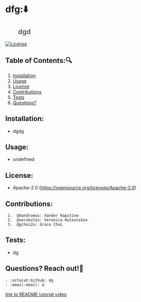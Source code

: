 # dfg::arrow_down: 
 
  
  > ## dgd
   [![License](https://img.shields.io/badge/License-Apache_2.0-blue.svg)](https://opensource.org/licenses/Apache-2.0)
  

   ## Table of Contents::mag:
   1. [ Installation ](#installation)
   2. [ Usage ](#usage)
   3. [ License ](#license)
   4. [ Contributions ](#contributing)
   5. [ Tests ](#tests) 
   6. [ Questions? ](#ques)

   ## Installation:
   -  dgdg
   ## Usage:
   -  undefined
   ## License:
   -  Apache-2.0
   (https://opensource.org/licenses/Apache-2.0)
   ## Contributions:
     1.  @Xandromus: Xander Rapstine
     2.  @verokoles: Veronica Kolesnikov 
     3.  @gchoi2u: Grace Choi
  
   ## Tests:
   -  dg

   ## Questions? Reach out!:raising_hand:
    - :octocat:Github: dg
    - :email:email: d



[link to README tutorial video]()
